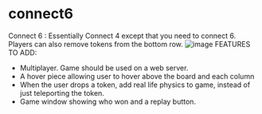 # connect6
Connect 6 : Essentially Connect 4 except that you need to connect 6. 
Players can also remove tokens from the bottom row.
![image](https://user-images.githubusercontent.com/91802185/182720223-216e92db-6503-4702-a4ad-e232d92c5753.png)
FEATURES TO ADD:
- Multiplayer. Game should be used on a web server.
- A hover piece allowing user to hover above the board and each column
- When the user drops a token, add real life physics to game, instead of just teleporting the token.
- Game window showing who won and a replay button.
